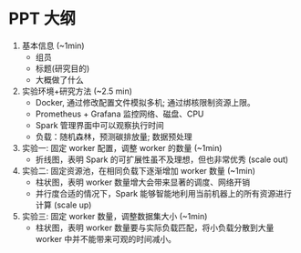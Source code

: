 # PPT 大纲

1. 基本信息 (~1min)
    + 组员
    + 标题(研究目的)
    + 大概做了什么
2. 实验环境+研究方法 (~2.5 min)
    + Docker, 通过修改配置文件模拟多机; 通过绑核限制资源上限。
    + Prometheus + Grafana 监控网络、磁盘、CPU
    + Spark 管理界面中可以观察执行时间
    + 负载：随机森林，预测碳排放量; 数据预处理
3. 实验一: 固定 worker 配置，调整 worker 的数量 (~1min)
    + 折线图，表明 Spark 的可扩展性虽不及理想，但也非常优秀 (scale out)
4. 实验二: 固定资源池，在相同负载下逐渐增加 worker 数量 (~1min)
    + 柱状图，表明 worker 数量增大会带来显著的调度、网络开销
    + 并行度合适的情况下，Spark 能够智能地利用当前机器上的所有资源进行计算 (scale up)
5. 实验三: 固定 worker 数量，调整数据集大小 (~1min)
    + 柱状图，表明 worker 数量要与实际负载匹配，将小负载分散到大量 worker 中并不能带来可观的时间减小。
